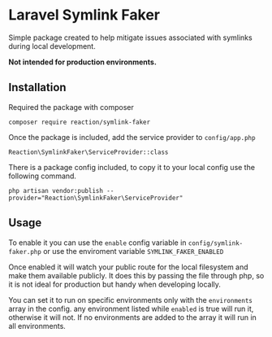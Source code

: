 # Laravel Symlink Faker

Simple package created to help mitigate issues associated with symlinks during local development.

**Not intended for production environments.**

## Installation
Required the package with composer
```
composer require reaction/symlink-faker
```

Once the package is included, add the service provider to `config/app.php`
```
Reaction\SymlinkFaker\ServiceProvider::class
```

There is a package config included, to copy it to your local config use the following command.
```
php artisan vendor:publish --provider="Reaction\SymlinkFaker\ServiceProvider"
```

## Usage

To enable it you can use the `enable` config variable in `config/symlink-faker.php` or use the enviroment variable `SYMLINK_FAKER_ENABLED`

Once enabled it will watch your public route for the local filesystem and make them available publicly. It does this by passing the file through php, so it is not ideal for production but handy when developing locally.

You can set it to run on specific environments only with the `environments` array in the config. any environment listed while `enabled` is true will run it, otherwise it will not. If no environments are added to the array it will run in all environments.